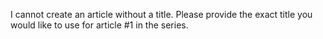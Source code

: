 I cannot create an article without a title. Please provide the exact title you would like to use for article #1 in the series.